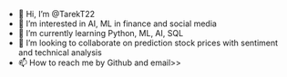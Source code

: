 - 👋 Hi, I’m @TarekT22
- 👀 I’m interested in AI, ML in finance and social media
- 🌱 I’m currently learning Python, ML, AI, SQL
- 💞️ I’m looking to collaborate on prediction stock prices with sentiment and technical analysis
- 📫 How to reach me by Github and email>>

<!---
TarekT22/TarekT22 is a ✨ special ✨ repository because its `README.md` (this file) appears on your GitHub profile.
You can click the Preview link to take a look at your changes.
--->
